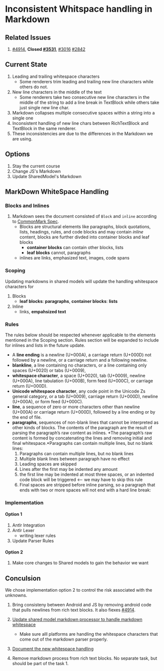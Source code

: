 # Inconsistent Whitspace handling in Markdown 

## Related Issues

1. [#4914](https://github.com/microsoft/AdaptiveCards/issues/4914),
   **Closed [#3531](https://github.com/microsoft/AdaptiveCards/issues/3531)**, 
   [#3016](https://github.com/microsoft/AdaptiveCards/issues/3016)
   [#2842](https://github.com/microsoft/AdaptiveCards/issues/2842)

## Current State
1.	Leading and trailing whitespace characters
    - Some renderers trim leading and trailing  new line characters while others do not.
2.	New line characters in the middle of the text 
    -	Some renderers take two consecutive new line characters in the middle of the string to add a line break in TextBlock while others take just single new line char.
3.	Markdown collapses multiple consecutive spaces within a string into a single one
4.	Inconsistent handling of new line chars between RichTextBlock and TextBlock in the same renderer.
5.  These inconsistencies are due to the differences in the Markdown we are using.

## Options
1. Stay the current course 
2. Change JS's Markdown
3. Update SharedModel's Markdown

## MarkDown WhiteSpace Handling
### Blocks and Inlines
1. Markdown sees the document consisted of `Block` and `inline` according to [CommonMark Spec](https://spec.commonmark.org/0.29/#blocks-and-inlines).
    -   Blocks are structural elements like paragraphs, block quotations, lists, headings, rules, and code blocks and may contain *inline* content, blocks are further divded into container blocks and leaf blocks
        - **container blocks** can contain other blocks, lists
        - **leaf blocks** cannot, paragraphs
    -  inlines are links, emphasized text, images, code spans
### Scoping
Updating markdowns in shared models will update the handling whitespace characters for  
1. Blocks
    - **leaf blocks**: **paragraphs**, **container blocks**: **lists**
2. Inline
    - links, **empahsized text**
### Rules
The rules below should be respected whenever applicable to the elements mentioned in the Scoping section. Rules section will be expanded to include for inlines and lists in the future update. 
- A **line ending** is a newline (U+000A), a carriage return (U+000D) not followed by a newline, or a carriage return and a following newline.
- **blankline**, a line containing no characters, or a line containing only spaces (U+0020) or tabs (U+0009),
- **whitespace character**, a space (U+0020), tab (U+0009), newline (U+000A), line tabulation (U+000B), form feed (U+000C), or carriage return (U+000D).
- **Unicode whitespace character**, any code point in the Unicode Zs general category, or a tab (U+0009), carriage return (U+000D), newline (U+000A), or form feed (U+000C). 
- **line**, a sequence of zero or more characters other than newline (U+000A) or carriage return (U+000D), followed by a line ending or by the end of file. 
- **paragraphs**, sequences of non-blank lines that cannot be interpreted as other kinds of blocks. The contents of the paragraph are the result of parsing the paragraph’s raw content as inlines. *The paragraph’s raw content is formed by concatenating the lines and removing initial and final whitespace.*Paragraphs can contain multiple lines, but no blank lines:
   1. Paragraphs can contain multiple lines, but no blank lines
   2. Multiple blank lines between paragraph have no effect
   3. Leading spaces are skipped
   4. Lines after the first may be indented any amount
   5. the first line may be indented at most three spaces, or an indented code block will be triggered <-- we may have to skip this rule
   6. Final spaces are stripped before inline parsing, so a paragraph that ends with two or more spaces will not end with a hard line break:

### Implementation 
#### Option 1
1. Antlr Integration
2. Antlr Lexer
    * writing lexer rules 
3. Update Parser Rules
#### Option 2
1. Make core changes to Shared models to gain the behavior we want 

## Conculsion
We chose implementation option 2 to control the risk associated with the unknowns.  

1. Bring consisteny between Android and JS by removing android code that pulls newlines from rich text blocks. It also fiexes [#4914](https://github.com/microsoft/AdaptiveCards/issues/4914).

2. [Update shared model markdown processor to handle markdown whitespace](https://github.com/microsoft/AdaptiveCards/issues/5380)
   - Make sure alll platforms are handling the whitespace characters that come out of the markdown parser properly.
    
3. [Document the new whitespace handling](https://github.com/microsoft/AdaptiveCards/issues/5381)
    
4. Remove markdown process from rich text blocks. No separate task, but should be part of the task 1.
